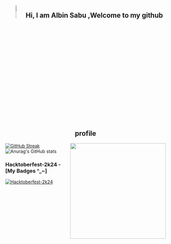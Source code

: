 <div id = "Head" align = "center">
<h2> <img src= "https://media.giphy.com/media/zJ3V6Ot51H8Y0/giphy.gif" width = "10%"/> 
  Hi, I am Albin Sabu ,Welcome to my github profile
 
</h2>
</div>

<img align="right" height=300 width=300 src= "https://i.pinimg.com/originals/ab/c4/5b/abc45b9c356fbb846632f010aa3a44ef.gif" />



[![GitHub Streak](https://streak-stats.demolab.com/?user=albinsabu2023&theme=dark)](https://git.io/streak-stats) ![Anurag's GitHub stats](https://github-readme-stats.vercel.app/api?username=albinsabu2023&show_icons=true&theme=radical)  

### Hacktoberfest-2k24 -[My Badges   ^_~]

[![Hacktoberfest-2k24](https://holopin.me/albinsabu2023)](https://holopin.io/@albinsabu2023)
